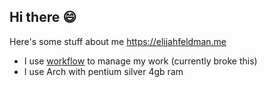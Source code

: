 ## Hi there 😄
Here's some stuff about me https://elijahfeldman.me <br />
- I use [workflow](https://elijahfeldman7.github.io/workflow/) to manage my work (currently broke this)
- I use Arch with pentium silver 4gb ram

<!--
**ElijahFeldman7/ElijahFeldman7** is a ✨ _special_ ✨ repository because its `README.md` (this file) appears on your GitHub profile.

Here are some ideas to get you started:

- 🔭 I’m currently working on ...
- 🌱 I’m currently learning ...
- 👯 I’m looking to collaborate on ...
- 🤔 I’m looking for help with ...
- 💬 Ask me about ...
- 📫 How to reach me: ...
- 😄 Pronouns: ...
- ⚡ Fun fact: ...
-->
